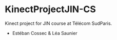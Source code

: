 # KinectProjectJIN-CS
Kinect project for JIN course at Télécom SudParis.
  - Estéban Cossec & Léa Saunier
